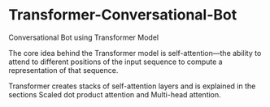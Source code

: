 # Transformer-Conversational-Bot
Conversational Bot using Transformer Model

The core idea behind the Transformer model is self-attention—the ability to attend to different positions of the input sequence to compute a representation of that sequence. 

Transformer creates stacks of self-attention layers and is explained in the sections Scaled dot product attention and Multi-head attention.
